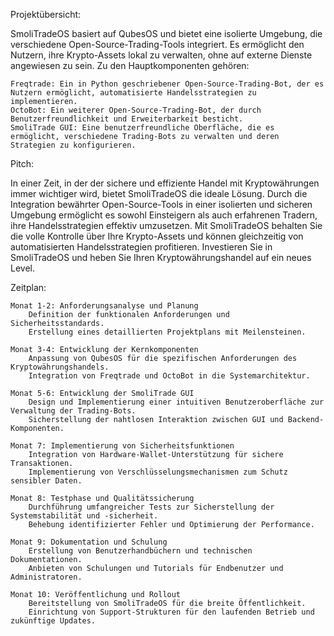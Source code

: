 Projektübersicht:

SmoliTradeOS basiert auf QubesOS und bietet eine isolierte Umgebung, die verschiedene Open-Source-Trading-Tools integriert. Es ermöglicht den Nutzern, ihre Krypto-Assets lokal zu verwalten, ohne auf externe Dienste angewiesen zu sein. Zu den Hauptkomponenten gehören:

    Freqtrade: Ein in Python geschriebener Open-Source-Trading-Bot, der es Nutzern ermöglicht, automatisierte Handelsstrategien zu implementieren.
    OctoBot: Ein weiterer Open-Source-Trading-Bot, der durch Benutzerfreundlichkeit und Erweiterbarkeit besticht.
    SmoliTrade GUI: Eine benutzerfreundliche Oberfläche, die es ermöglicht, verschiedene Trading-Bots zu verwalten und deren Strategien zu konfigurieren.

Pitch:

In einer Zeit, in der der sichere und effiziente Handel mit Kryptowährungen immer wichtiger wird, bietet SmoliTradeOS die ideale Lösung. Durch die Integration bewährter Open-Source-Tools in einer isolierten und sicheren Umgebung ermöglicht es sowohl Einsteigern als auch erfahrenen Tradern, ihre Handelsstrategien effektiv umzusetzen. Mit SmoliTradeOS behalten Sie die volle Kontrolle über Ihre Krypto-Assets und können gleichzeitig von automatisierten Handelsstrategien profitieren. Investieren Sie in SmoliTradeOS und heben Sie Ihren Kryptowährungshandel auf ein neues Level.

Zeitplan:

    Monat 1-2: Anforderungsanalyse und Planung
        Definition der funktionalen Anforderungen und Sicherheitsstandards.
        Erstellung eines detaillierten Projektplans mit Meilensteinen.

    Monat 3-4: Entwicklung der Kernkomponenten
        Anpassung von QubesOS für die spezifischen Anforderungen des Kryptowährungshandels.
        Integration von Freqtrade und OctoBot in die Systemarchitektur.

    Monat 5-6: Entwicklung der SmoliTrade GUI
        Design und Implementierung einer intuitiven Benutzeroberfläche zur Verwaltung der Trading-Bots.
        Sicherstellung der nahtlosen Interaktion zwischen GUI und Backend-Komponenten.

    Monat 7: Implementierung von Sicherheitsfunktionen
        Integration von Hardware-Wallet-Unterstützung für sichere Transaktionen.
        Implementierung von Verschlüsselungsmechanismen zum Schutz sensibler Daten.

    Monat 8: Testphase und Qualitätssicherung
        Durchführung umfangreicher Tests zur Sicherstellung der Systemstabilität und -sicherheit.
        Behebung identifizierter Fehler und Optimierung der Performance.

    Monat 9: Dokumentation und Schulung
        Erstellung von Benutzerhandbüchern und technischen Dokumentationen.
        Anbieten von Schulungen und Tutorials für Endbenutzer und Administratoren.

    Monat 10: Veröffentlichung und Rollout
        Bereitstellung von SmoliTradeOS für die breite Öffentlichkeit.
        Einrichtung von Support-Strukturen für den laufenden Betrieb und zukünftige Updates.
